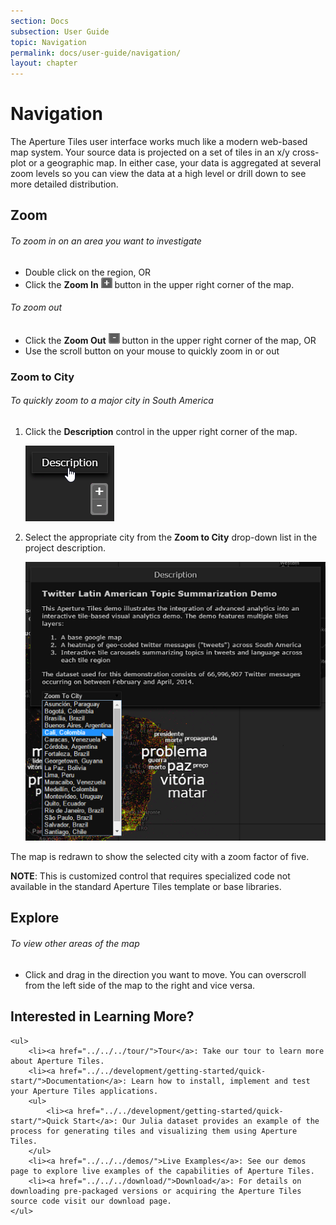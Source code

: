 ```yaml
---
section: Docs
subsection: User Guide
topic: Navigation
permalink: docs/user-guide/navigation/
layout: chapter
---
```


# Navigation #

The Aperture Tiles user interface works much like a modern web-based map system. Your source data is projected on a set of tiles in an x/y cross-plot or a geographic map. In either case, your data is aggregated at several zoom levels so you can view the data at a high level or drill down to see more detailed distribution.

## <a name="zoom"></a> Zoom ##

<h6 class="procedure">To zoom in on an area you want to investigate</h6>

- Double click on the region, OR 
- Click the **Zoom In** ![Zoom Out](../../../img/zoom-in.png) button in the upper right corner of the map.  

<h6 class="procedure">To zoom out</h6>

- Click the **Zoom Out** ![Zoom Out](../../../img/zoom-out.png) button in the upper right corner of the map, OR
- Use the scroll button on your mouse to quickly zoom in or out

### <a name="zoom-to-city"></a> Zoom to City ###

<h6 class="procedure">To quickly zoom to a major city in South America</h6>

1. Click the **Description** control in the upper right corner of the map.

	<img src="../../../img/description.png" class="screenshot" alt="Description" />

2. Select the appropriate city from the **Zoom to City** drop-down list in the project description.

	<img src="../../../img/zoom-to-city.png" class="screenshot" alt="Zoom to City" />

The map is redrawn to show the selected city with a zoom factor of five.

**NOTE**: This is customized control that requires specialized code not available in the standard Aperture Tiles template or base libraries.

## <a name="explore"></a> Explore ##

<h6 class="procedure">To view other areas of the map</h6>

- Click and drag in the direction you want to move. You can overscroll from the left side of the map to the right and vice versa.

<div class="git">
	<h2>Interested in Learning More?</h2>

	<ul>
		<li><a href="../../../tour/">Tour</a>: Take our tour to learn more about Aperture Tiles.
		<li><a href="../../development/getting-started/quick-start/">Documentation</a>: Learn how to install, implement and test your Aperture Tiles applications.
		<ul>
			<li><a href="../../development/getting-started/quick-start/">Quick Start</a>: Our Julia dataset provides an example of the process for generating tiles and visualizing them using Aperture Tiles.
		</ul>
		<li><a href="../../../demos/">Live Examples</a>: See our demos page to explore live examples of the capabilities of Aperture Tiles.
		<li><a href="../../../download/">Download</a>: For details on downloading pre-packaged versions or acquiring the Aperture Tiles source code visit our download page.
	</ul>
</div>